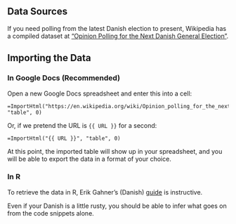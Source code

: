 Data Sources
------------
If you need polling from the latest Danish election to present, Wikipedia has a compiled dataset at [“Opinion Polling for the Next Danish General Election”][polls-recent].

## Importing the Data ##

### In Google Docs (Recommended) ###
Open a new Google Docs spreadsheet and enter this into a cell:

```
=ImportHtml("https://en.wikipedia.org/wiki/Opinion_polling_for_the_next_Danish_general_election", "table", 0)
```

Or, if we pretend the URL is `{{ URL }}` for a second:

```
=ImportHtml("{{ URL }}", "table", 0)
```

At this point, the imported table will show up in your spreadsheet, and you will be able to export the data in a format of your choice.

### In R  ###
To retrieve the data in R, Erik Gahner’s (Danish) [guide][gahner] is instructive.

Even if your Danish is a little rusty, you should be able to infer what goes on from the code snippets alone.


[polls-recent]: https://en.wikipedia.org/wiki/Opinion_polling_for_the_next_Danish_general_election
[gahner]: http://erikgahner.dk/2013/12/11/meningsmalinger-fra-wikipedia-til-r-med-xml-pakken/
